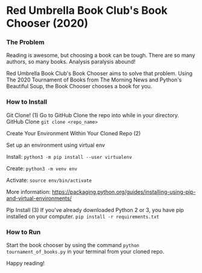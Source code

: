 Red Umbrella Book Club's Book Chooser (2020)
============================================

### The Problem

Reading is awesome, but choosing a book can be tough. There are so many authors, so many books. Analysis paralysis abound!

Red Umbrella Book Club's Book Chooser aims to solve that problem. Using The 2020 Tournament of Books from The Morning News and Python's Beautiful Soup, the Book Chooser chooses a book for you.

### How to Install
Git Clone! (1)
Go to GitHub Clone the repo into while in your directory. GitHub Clone
`git clone <repo_name>`

Create Your Environment Within Your Cloned Repo (2)

Set up an environment using virtual env

Install: `python3 -m pip install --user virtualenv`

Create: `python3 -m venv env`

Activate: `source env/bin/activate`

More information: https://packaging.python.org/guides/installing-using-pip-and-virtual-environments/

Pip Install (3)
If you've already downloaded Python 2 or 3, you have pip installed on your computer.
`pip install -r requirements.txt`

### How to Run
Start the book chooser by using the command `python tournament_of_books.py` in your terminal from your cloned repo.

Happy reading!